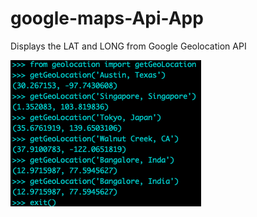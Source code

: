 # google-maps-Api-App
Displays the LAT and LONG from Google Geolocation API






![](./lat-long.png)
